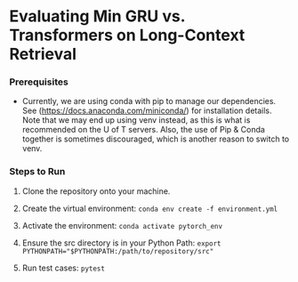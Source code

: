 # Evaluating Min GRU vs. Transformers on Long-Context Retrieval

### Prerequisites
- Currently, we are using conda with pip to manage our dependencies. See (https://docs.anaconda.com/miniconda/) for installation details. Note that we may end up using venv instead, as this is what is recommended on the U of T servers. Also, the use of Pip & Conda together is sometimes discouraged, which is another reason to switch to venv.

### Steps to Run
1) Clone the repository onto your machine.
2) Create the virtual environment: ```conda env create -f environment.yml```
3) Activate the environment: ```conda activate pytorch_env```
4) Ensure the src directory is in your Python Path: ```export PYTHONPATH="$PYTHONPATH:/path/to/repository/src"```

5) Run test cases: ```pytest```

